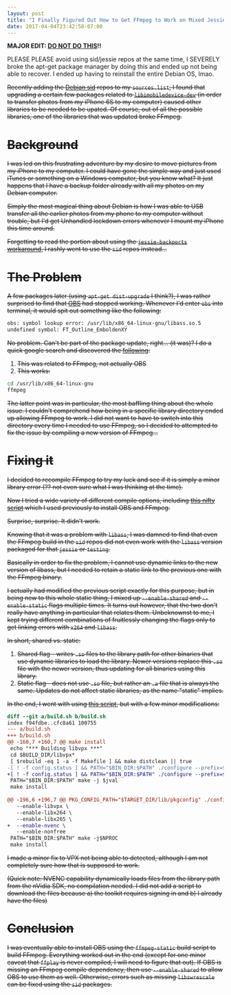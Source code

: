 ```yaml
---
layout: post
title: "I Finally Figured Out How to Get FFmpeg to Work on Mixed Jessie/sid"
date: 2017-04-04T23:42:58-07:00
---
```


**MAJOR EDIT: [DO NOT DO THIS](https://wiki.debian.org/DontBreakDebian)!!**

PLEASE PLEASE avoid using sid/jessie repos at the same time, I SEVERELY broke the apt-get package manager by doing this and ended up not being able to recover. I ended up having to reinstall the entire Debian OS, lmao.


<del>Recently adding the [Debian sid]() repos to my `sources.list`, I found that upgrading a certain few packages related to [`libimobiledevice-dev`](https://wiki.debian.org/iPhone) (in order to transfer photos from my iPhone 6S to my computer) caused other libraries to be needed to be upated. Of course, out of all the possible libraries, one of the libraries that was updated broke FFmpeg.</del>

# <del>Background<del>

<del>I was led on this frustrating adventure by my desire to move pictures from my iPhone to my computer. I could have gone the simple way and just used iTunes or something on a Windows computer, but you know what? It just happens that I have a backup folder already with all my photos on my Debian computer.</del>

<del>Simply the most magical thing about Debian is how I was able to USB transfer all the earlier photos from my phone to my computer without trouble, but I'd get Unhandled lockdown errors whenever I mount my iPhone this time around.</del>

<del>Forgetting to read the portion about using the [`jessie-backports` workaround](https://wiki.debian.org/iPhone#backporting_libimobiledevice_1.1.1_to_Squeeze), I rashly went to use the `sid` repos instead...</del>

# <del>The Problem</del>

<del>A few packages later (using `apt-get dist-upgrade` I think?), I was rather surprised to find that [OBS](https://obsproject.com/) had stopped working. Whenever I'd enter `obs` into terminal, it would spit out something like the following:</del>

``` bash
obs: symbol lookup error: /usr/lib/x86_64-linux-gnu/libass.so.5
undefined symbol: FT_Outline_EmboldenXY
```

<del>No problem. Can't be part of the package update, right... (it was)? I do a quick google search and discovered the [following](http://askubuntu.com/a/659630):</del>

1. <del>This was related to FFmpeg, not actually OBS</del>
2. <del>This works:</del>

``` bash
cd /usr/lib/x86_64-linux-gnu
ffmpeg
```

<del>The latter point was in particular, the most baffling thing about the whole issue. I couldn't comprehend how being in a specific library directory ended up allowing FFmpeg to work. I did not want to have to switch into this directory every time I needed to use FFmpeg, so I decided to attempted to fix the issue by compiling a new version of FFmpeg...</del>

# <del>Fixing it</del>

<del>I decided to recompile FFmpeg to try my luck and see if it is simply a minor library error (?? not even sure what I was thinking at the time).</del>

<del>Now I tried a wide variety of different compile options, including [this nifty script](https://github.com/lutris/ffmpeg-nvenc) which I used previously to install OBS and FFmpeg.</del>

<del>Surprise, surprise. It didn't work.</del>

<del>Knowing that it was a problem with `libass`, I was damned to find that even the FFmpeg build in the `sid` repos did not even work with the `libass` version packaged for that `jessie` or `testing`.</del>

<del>Basically in order to fix the problem, I cannot use dynamic links to the new version of libass, but I needed to retain a static link to the previous one with the FFmpeg binary.</del>

<del>I actually had modified the previous script exactly for this purpose, but in being new to this whole static thing, I mixed up `--enable-shared` and `--enable-static` flags multiple times. It turns out however, that the two don't really have anything in particular that relates them. Unbeknownst to me, I kept trying different combinations of fruitlessly changing the flags only to get linking errors with `x264` and `libass`.</del>

<del>In short, shared vs. static:</del>

1. <del>Shared flag - writes `.so` files to the library path for other binaries that use dynamic libraries to load the library. Newer versions replace this `.so` file with the newer version, thus updating for all binaries using this library.</del>
2. <del>Static flag - does not use `.so` file, but rather an `.a` file that is always the same. Updates do not affect static libraries, as the name "static" implies.</del>

<del>In the end, I went with using [this script](https://github.com/zimbatm/ffmpeg-static), but with a few minor modifications:</del>

``` patch
diff --git a/build.sh b/build.sh
index f94fdbe..cfc8a61 100755
--- a/build.sh
+++ b/build.sh
@@ -160,7 +160,7 @@ make install
 echo "*** Building libvpx ***"
 cd $BUILD_DIR/libvpx*
 [ $rebuild -eq 1 -a -f Makefile ] && make distclean || true
-[ ! -f config.status ] && PATH="$BIN_DIR:$PATH" ./configure --prefix=$TARGET_DIR --disable-examples --disable-unit-tests --enable-pic
+[ ! -f config.status ] && PATH="$BIN_DIR:$PATH" ./configure --prefix=$TARGET_DIR --disable-examples --disable-unit-tests --enable-shared --enable-pic
 PATH="$BIN_DIR:$PATH" make -j $jval
 make install
 
@@ -196,6 +196,7 @@ PKG_CONFIG_PATH="$TARGET_DIR/lib/pkgconfig" ./configure \
   --enable-libvpx \
   --enable-libx264 \
   --enable-libx265 \
+  --enable-nvenc \
   --enable-nonfree
 PATH="$BIN_DIR:$PATH" make -j$NPROC
 make install
```

<del>I made a minor fix to VPX not being able to detected, although I am not completely sure how that is supposed to work.</del>

<del>(Quick note: NVENC capability dynamically loads files from the library path from the nVidia SDK, no compilation needed. I did not add a script to download the files because a) the toolkit requires signing in and b) I already have the files)</del>

# <del>Conclusion</del>

<del>I was eventually able to install OBS using the `ffmpeg-static` build script to build FFmpeg. Everything worked out in the end (except for one minor caveat that `ffplay` is never compiled, I will need to figure that out). If OBS is missing an FFmpeg compile dependency, then use `--enable-shared` to allow OBS to use them as well. Otherwise, errors such as missing `libswrescale` can be fixed using the `sid` packages.</del>
